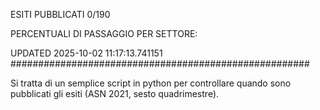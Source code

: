 ESITI PUBBLICATI 0/190 

PERCENTUALI DI PASSAGGIO PER SETTORE:

UPDATED 2025-10-02 11:17:13.741151
###################################################### 

Si tratta di un semplice script in python per controllare quando sono pubblicati gli esiti (ASN 2021, sesto quadrimestre).


